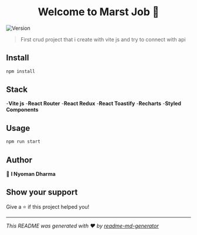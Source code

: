 <h1 align="center">Welcome to Marst Job 👋</h1>
<p>
  <img alt="Version" src="https://img.shields.io/badge/version-(1.0.0)-blue.svg?cacheSeconds=2592000" />
</p>

> First crud project that i create with vite js and try to connect with api

## Install

```sh
npm install
```

## Stack

-**Vite js** -**React Router** -**React Redux** -**React Toastify** -**Recharts** -**Styled Components**

## Usage

```sh
npm run start
```

## Author

👤 **I Nyoman Dharma**

## Show your support

Give a ⭐️ if this project helped you!

---

_This README was generated with ❤️ by [readme-md-generator](https://github.com/kefranabg/readme-md-generator)_
